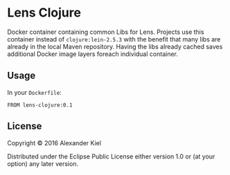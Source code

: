 # Lens Clojure

Docker container containing common Libs for Lens. Projects use this container instead of `clojure:lein-2.5.3` with the benefit that many libs are already in the local Maven repository. Having the libs already cached saves additional Docker image layers foreach individual container.

## Usage

In your `Dockerfile`:

```
FROM lens-clojure:0.1
```

## License

Copyright © 2016 Alexander Kiel

Distributed under the Eclipse Public License either version 1.0 or (at
your option) any later version.
